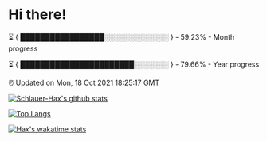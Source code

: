 # Hi there!

⏳ { █████████████████░░░░░░░░░░░░░ } - 59.23% - Month progress

⏳ { ███████████████████████░░░░░░░ } - 79.66% - Year progress

⏰ Updated on Mon, 18 Oct 2021 18:25:17 GMT


[![Schlauer-Hax's github stats](https://github-readme-stats.vercel.app/api?username=Schlauer-Hax&show_icons=true&theme=dark&count_private=true)](https://github.com/Schlauer-Hax)


[![Top Langs](https://github-readme-stats.vercel.app/api/top-langs/?username=Schlauer-Hax&layout=compact&theme=dark)](https://github.com/Schlauer-Hax?tab=repositories)


[![Hax's wakatime stats](https://github-readme-stats.vercel.app/api/wakatime?username=Hax&theme=dark)](https://wakatime.com/@Hax)

